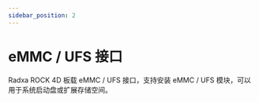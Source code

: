 ```yaml
---
sidebar_position: 2
---
```


# eMMC / UFS 接口

Radxa ROCK 4D 板载 eMMC / UFS 接口，支持安装 eMMC / UFS 模块，可以用于系统启动盘或扩展存储空间。
